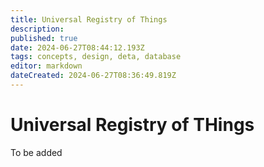 ```yaml
---
title: Universal Registry of Things
description: 
published: true
date: 2024-06-27T08:44:12.193Z
tags: concepts, design, deta, database
editor: markdown
dateCreated: 2024-06-27T08:36:49.819Z
---
```


# Universal Registry of THings

To be added